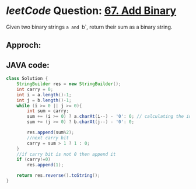 # _leetCode_ Question: [67. Add Binary](https://leetcode.com/problems/add-binary/)

Given two binary strings `a and `b`, return their sum as a binary string.

## Approch:

## JAVA code:

```JAVA
class Solution {
    StringBuilder res = new StringBuilder();
    int carry = 0;
    int i = a.length()-1;
    int j = b.length()-1;
    while (i >= 0 || j >= 0){
        int sum = carry;
        sum += (i >= 0) ? a.charAt(i--) - '0': 0; // calculating the integer value by substracting '0'
        sum += (j >= 0) ? b.charAt(j--) - '0': 0;

        res.append(sum%2);
        //next carry bit
        carry = sum > 1 ? 1 : 0;
    }
    //if carry bit is not 0 then append it
    if (carry!=0)
        res.append(1);

    return res.reverse().toString();
}
```
